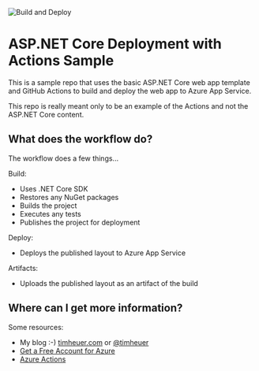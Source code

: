 ![Build and Deploy](https://github.com/timheuer/aspnet-core-sample-deploy/workflows/Build%20and%20Deploy/badge.svg?branch=master)

# ASP.NET Core Deployment with Actions Sample
This is a sample repo that uses the basic ASP.NET Core web app template and GitHub Actions to build and deploy the web app to Azure App Service.

This repo is really meant only to be an example of the Actions and not the ASP.NET Core content.

## What does the workflow do?
The workflow does a few things...

Build:
- Uses .NET Core SDK 
- Restores any NuGet packages
- Builds the project
- Executes any tests
- Publishes the project for deployment

Deploy:
- Deploys the published layout to Azure App Service

Artifacts:
- Uploads the published layout as an artifact of the build


## Where can I get more information?
Some resources:

- My blog :-) [timheuer.com](https://timheuer.com/blog) or [@timheuer](https://twitter.com/timheuer)
- [Get a Free Account for Azure](https://azure.microsoft.com/free/?WT.mc_id=timheuer-github-timheuer)
- [Azure Actions](https://github.com/azure/actions)